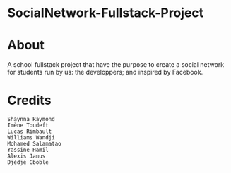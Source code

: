 # SocialNetwork-Fullstack-Project

# About
A school fullstack project that have the purpose to create a social network for students run by us: the developpers;
and inspired by Facebook.

# Credits
    Shaynna Raymond
    Imène Toudeft
    Lucas Rimbault
    Williams Wandji
    Mohamed Salamatao
    Yassine Hamil
    Alexis Janus
    Djédjé Gboble
